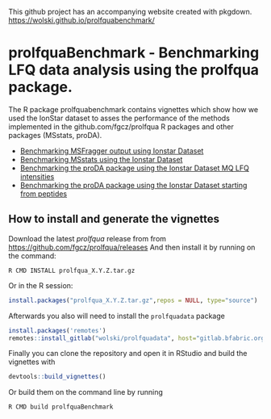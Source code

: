 
This github project has an accompanying website created with pkgdown.
https://wolski.github.io/prolfquabenchmark/

# prolfquaBenchmark - Benchmarking LFQ data analysis using the prolfqua package.

The R package prolfquabenchmark contains vignettes which show how we used the IonStar dataset to asses the performance of the methods implemented in the github.com/fgcz/prolfqua R packages and other packages (MSstats, proDA).

- [Benchmarking MSFragger output using Ionstar Dataset](https://wolski.github.io/prolfquabenchmark/articles/BenchmarkMSFraggerProteinIonStar.html)
- [Benchmarking MSstats using the Ionstar Dataset](https://wolski.github.io/prolfquabenchmark/articles/Benchmark_MSStats.html)
- [Benchmarking the proDA package using the Ionstar Dataset MQ LFQ intensities](https://wolski.github.io/prolfquabenchmark/articles/Benchmark_proDA_fromMQlfq.html)
- [Benchmarking the proDA package using the Ionstar Dataset starting from peptides](https://wolski.github.io/prolfquabenchmark/articles/Benchmark_proDA_medpolish.html)



## How to install and generate the vignettes

Download the latest _prolfqua_ release from from https://github.com/fgcz/prolfqua/releases
And then install it by running on the command:

```
R CMD INSTALL prolfqua_X.Y.Z.tar.gz
```

Or in the R session:

```r
install.packages("prolfqua_X.Y.Z.tar.gz",repos = NULL, type="source")
```

Afterwards you also will need to install the `prolfquadata` package

```r
install.packages('remotes')
remotes::install_gitlab("wolski/prolfquadata", host="gitlab.bfabric.org")

```

Finally you can clone the repository and open it in RStudio and build the vignettes with

```r
devtools::build_vignettes()
```

Or build them on the command line by running

```r
R CMD build prolfquaBenchmark
```
